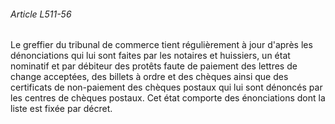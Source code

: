 ###### Article L511-56

Le greffier du tribunal de commerce tient régulièrement à jour d'après les dénonciations qui lui sont faites par les notaires et huissiers, un état nominatif et par débiteur des protêts faute de paiement des lettres de change acceptées, des billets à ordre et des chèques ainsi que des certificats de non-paiement des chèques postaux qui lui sont dénoncés par les centres de chèques postaux. Cet état comporte des énonciations dont la liste est fixée par décret.

